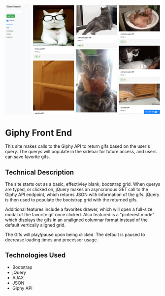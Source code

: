![Giphy](/assets/giphy.png)

# Giphy Front End

This site makes calls to the Giphy API to return gifs based on the user's query.  The querys will populate in the sidebar for future access, and users can save favorite gifs.

## Technical Description

The site starts out as a basic, effectivley blank, bootstrap grid.  When querys are typed, or clicked on, jQuery makes an asyncronous GET call to the Giphy API endpoint, which returns JSON with information of the gifs.  jQuery is then used to populate the bootstrap grid with the returned gifs.

Additional features include a favorites drawer, which will open a full-size modal of the favorite gif once clicked.  Also featured is a "pinterest mode" which displays the gifs in an unaligned columnar format instead of the default vertically aligned grid.

The Gifs will play/pause upon being clicked.  The default is paused to decrease loading times and processor usage.

## Technologies Used
* Bootstrap
* jQuery
* AJAX
* JSON
* Giphy API
